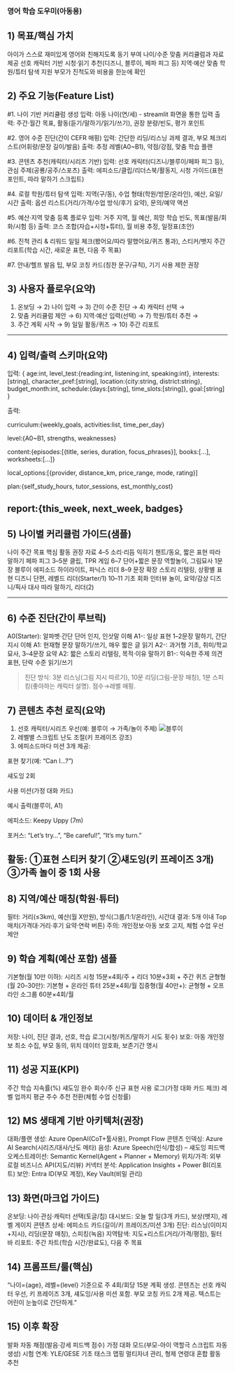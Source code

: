 ### 영어 학습 도우미(아동용)

## 1) 목표/핵심 가치

아이가 스스로 재미있게 영어와 친해지도록 동기 부여
나이/수준 맞춤 커리큘럼과 자료 제공
선호 캐릭터 기반 시청·읽기 추천(디즈니, 블루이, 페파 피그 등)
지역·예산 맞춤 학원/튜터 탐색 지원
부모가 진척도와 비용을 한눈에 확인


## 2) 주요 기능(Feature List)

#1. 나이 기반 커리큘럼 생성
입력: 아동 나이(연/세) - streamlit 화면을 통한 입력 
출력: 주간·월간 목표, 활동(듣기/말하기/읽기/쓰기), 권장 분량/빈도, 평가 포인트

#2. 영어 수준 진단(간이 CEFR 매핑)
입력: 간단한 리딩/리스닝 과제 결과, 부모 체크리스트(어휘량/문장 길이/발음)
출력: 추정 레벨(A0~B1), 약점/강점, 맞춤 학습 플랜

#3. 콘텐츠 추천(캐릭터/시리즈 기반)
입력: 선호 캐릭터(디즈니/블루이/페파 피그 등), 관심 주제(공룡/공주/스포츠)
출력: 에피소드/클립/리더스북/활동지, 시청 가이드(표현 포인트, 따라 말하기 스크립트)

#4. 로컬 학원/튜터 탐색
입력: 지역(구/동), 수업 형태(학원/방문/온라인), 예산, 요일/시간
출력: 옵션 리스트(거리/가격/수업 방식/후기 요약), 문의/예약 액션

#5. 예산·지역 맞춤 등록 플로우
입력: 거주 지역, 월 예산, 희망 학습 빈도, 목표(발음/회화/시험 등)
출력: 코스 조합(자습+시청+튜터), 월 비용 추정, 일정표(초안)

#6. 진척 관리 & 리워드
일일 체크(봤어요/따라 말했어요/퀴즈 통과), 스티커/뱃지
주간 리포트(학습 시간, 새로운 표현, 다음 주 목표)

#7. 안내/헬프
발음 팁, 부모 코칭 카드(칭찬 문구/규칙), 기기 사용 제한 권장


## 3)   사용자 플로우(요약)  

1. 온보딩 → 2) 나이 입력 → 3) 간이 수준 진단 → 4) 캐릭터 선택 →
2. 맞춤 커리큘럼 제안 → 6) 지역·예산 입력(선택) → 7) 학원/튜터 추천 →
3. 주간 계획 시작 → 9) 일일 활동/퀴즈 → 10) 주간 리포트

---

## 4) 입력/출력 스키마(요약)

입력: { age:int, level_test:{reading:int, listening:int, speaking:int}, interests:[string], character_pref:[string], location:{city:string, district:string}, budget_month:int, schedule:{days:[string], time_slots:[string]}, goal:[string] }

출력:

curriculum:{weekly_goals, activities:list, time_per_day}

level:{A0~B1, strengths, weaknesses}

content:{episodes:[{title, series, duration, focus_phrases}], books:[...], worksheets:[...]}

local_options:[{provider, distance_km, price_range, mode, rating}]

plan:{self_study_hours, tutor_sessions, est_monthly_cost}

report:{this_week, next_week, badges}
---

## 5) 나이별 커리큘럼 가이드(샘플)

나이	주간 목표	핵심 활동	권장 자료
4–5	소리·리듬 익히기	챈트/동요, 짧은 표현 따라 말하기	페파 피그 3–5분 클립, TPR 게임
6–7	단어+짧은 문장	역할놀이, 그림묘사 1문장	블루이 에피소드 하이라이트, 파닉스 리더
8–9	문장 확장	스토리 리텔링, 상황별 표현	디즈니 단편, 레벨드 리더(Starter/1)
10–11	기초 회화	인터뷰 놀이, 요약/감상	디즈니/픽사 대사 따라 말하기, 리더(2)


---

## 6) 수준 진단(간이 루브릭)

A0(Starter): 알파벳·간단 단어 인지, 인삿말 이해
A1-: 일상 표현 1–2문장 말하기, 간단 지시 이해
A1: 현재형 문장 말하기/쓰기, 매우 짧은 글 읽기
A2-: 과거형 기초, 취미/학교 묘사, 3–4문장 요약
A2: 짧은 스토리 리텔링, 목적·이유 말하기
B1-: 익숙한 주제 의견 표현, 단락 수준 읽기/쓰기

> 진단 방식: 3분 리스닝(그림 지시 따르기), 10문 리딩(그림-문장 매칭), 1분 스피킹(좋아하는 캐릭터 설명). 점수→레벨 매핑.

 

## 7) 콘텐츠 추천 로직(요약)

1. 선호 캐릭터/시리즈 우선(예: 블루이 → 가족/놀이 주제)
   ![블루이](https://upload.wikimedia.org/wikipedia/en/4/48/Bluey_%282018_TV_series%29_title_card.jpg)
2. 레벨별 스크립트 난도 조절(키 프레이즈 강조)
3. 에피소드마다 미션 3개 제공:

표현 찾기(예: “Can I…?”)

섀도잉 2회

사용 미션(가정 대화 카드)

예시 출력(블루이, A1)

에피소드: Keepy Uppy (7m)

포커스: “Let’s try…”, “Be careful!”, “It’s my turn.”

활동: ①표현 스티커 찾기 ②섀도잉(키 프레이즈 3개) ③가족 놀이 중 1회 사용
---

## 8) 지역/예산 매칭(학원·튜터)

필터: 거리(≤3km), 예산(월 X만원), 방식(그룹/1:1/온라인), 시간대
결과: 5개 이내 Top 매치(가격대·거리·후기 요약·연락 버튼)
주의: 개인정보·아동 보호 고지, 체험 수업 우선 제안


## 9) 학습 계획(예산 포함) 샘플
기본형(월 10만 이하): 시리즈 시청 15분×4회/주 + 리더 10분×3회 + 주간 퀴즈
균형형(월 20–30만): 기본형 + 온라인 튜터 25분×4회/월
집중형(월 40만+): 균형형 + 오프라인 소그룹 60분×4회/월


## 10) 데이터 & 개인정보

저장: 나이, 진단 결과, 선호, 학습 로그(시청/퀴즈/말하기 시도 횟수)
보호: 아동 개인정보 최소 수집, 부모 동의, 위치 데이터 암호화, 보존기간 명시

## 11) 성공 지표(KPI)

주간 학습 지속률(%)
섀도잉 완수 회수/주
신규 표현 사용 로그(가정 대화 카드 체크)
레벨 업까지 평균 주수
추천 전환(체험 수업 신청률)


## 12) MS 생태계 기반 아키텍처(권장)

대화/플랜 생성: Azure OpenAI(CoT+툴사용), Prompt Flow
콘텐츠 인덱싱: Azure AI Search(시리즈/대사/난도 메타)
음성: Azure Speech(인식/합성) – 섀도잉 피드백
오케스트레이션: Semantic Kernel(Agent + Planner + Memory)
위치/가격: 외부 로컬 비즈니스 API(지도/리뷰) 커넥터
분석: Application Insights + Power BI(리포트)
보안: Entra ID(부모 계정), Key Vault(비밀 관리)

## 13) 화면(마크업 가이드)

온보딩: 나이·관심·캐릭터 선택(토글/칩)
대시보드: 오늘 할 일(3개 카드), 보상(뱃지), 레벨 게이지
콘텐츠 상세: 에피소드 카드(길이/키 프레이즈/미션 3개)
진단: 리스닝(이미지+지시), 리딩(문장 매칭), 스피킹(녹음)
지역탐색: 지도+리스트(거리/가격/평점), 필터 바
리포트: 주간 차트(학습 시간/완료도), 다음 주 목표

## 14) 프롬프트/룰(핵심)

“나이={age}, 레벨={level} 기준으로 주 4회/회당 15분 계획 생성.
콘텐츠는 선호 캐릭터 우선, 키 프레이즈 3개, 섀도잉/사용 미션 포함.
부모 코칭 카드 2개 제공. 텍스트는 어린이 눈높이로 간단하게.”

## 15) 이후 확장

발화 자동 채점(발음·강세 피드백 점수)
가정 대화 모드(부모-아이 역할극 스크립트 자동 생성)
시험 연계: YLE/GESE 기초 태스크 맵핑
멀티자녀 관리, 형제 연령대 혼합 활동 추천
